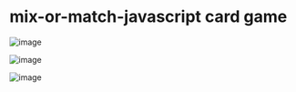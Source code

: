 # mix-or-match-javascript card game


![image](https://user-images.githubusercontent.com/18406724/126427135-5efbecab-65f7-46b5-b031-f57077e2cd60.png)



![image](https://user-images.githubusercontent.com/18406724/126427217-2e5d9c50-3a49-48e2-bb99-50d27d8e086f.png)



![image](https://user-images.githubusercontent.com/18406724/126427287-8fff544f-26ba-42c9-b1dc-412e2e0d5174.png)
